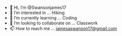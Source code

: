 - 👋 Hi, I’m @Swansonjames17
- 👀 I’m interested in ... Hiking
- 🌱 I’m currently learning ... Coding
- 💞️ I’m looking to collaborate on ... Classwork
- 📫 How to reach me ... jamesaswanson17@gmail.com

<!---
Swansonjames17/Swansonjames17 is a ✨ special ✨ repository because its `README.md` (this file) appears on your GitHub profile.
You can click the Preview link to take a look at your changes.
--->
